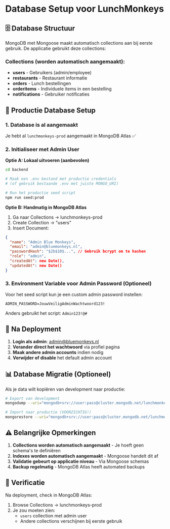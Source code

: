 # Database Setup voor LunchMonkeys

## 🗄️ Database Structuur

MongoDB met Mongoose maakt automatisch collections aan bij eerste gebruik. De applicatie gebruikt deze collections:

### Collections (worden automatisch aangemaakt):
- **users** - Gebruikers (admin/employee)
- **restaurants** - Restaurant informatie
- **orders** - Lunch bestellingen
- **orderitems** - Individuele items in een bestelling
- **notifications** - Gebruiker notificaties

## 🚀 Productie Database Setup

### 1. Database is al aangemaakt
Je hebt al `lunchmonkeys-prod` aangemaakt in MongoDB Atlas ✅

### 2. Initialiseer met Admin User

**Optie A: Lokaal uitvoeren (aanbevolen)**
```bash
cd backend

# Maak een .env bestand met productie credentials
# (of gebruik bestaande .env met juiste MONGO_URI)

# Run het productie seed script
npm run seed:prod
```

**Optie B: Handmatig in MongoDB Atlas**
1. Ga naar Collections → lunchmonkeys-prod
2. Create Collection → "users"
3. Insert Document:
```json
{
  "name": "Admin Blue Monkeys",
  "email": "admin@bluemonkeys.nl",
  "passwordHash": "$2b$10$...", // Gebruik bcrypt om te hashen
  "role": "admin",
  "createdAt": new Date(),
  "updatedAt": new Date()
}
```

### 3. Environment Variable voor Admin Password (Optioneel)

Voor het seed script kun je een custom admin password instellen:
```env
ADMIN_PASSWORD=JouwVeiligAdminWachtwoord123!
```

Anders gebruikt het script: `Admin123!@#`

## 🔐 Na Deployment

1. **Login als admin**: admin@bluemonkeys.nl
2. **Verander direct het wachtwoord** via profiel pagina
3. **Maak andere admin accounts** indien nodig
4. **Verwijder of disable** het default admin account

## 📊 Database Migratie (Optioneel)

Als je data wilt kopiëren van development naar productie:

```bash
# Export van development
mongodump --uri="mongodb+srv://user:pass@cluster.mongodb.net/lunchmonkeys" --out=./backup

# Import naar productie (VOORZICHTIG!)
mongorestore --uri="mongodb+srv://user:pass@cluster.mongodb.net/lunchmonkeys-prod" ./backup/lunchmonkeys --nsFrom="lunchmonkeys.*" --nsTo="lunchmonkeys-prod.*"
```

## ⚠️ Belangrijke Opmerkingen

1. **Collections worden automatisch aangemaakt** - Je hoeft geen schema's te definiëren
2. **Indexes worden automatisch aangemaakt** - Mongoose handelt dit af
3. **Validatie gebeurt op applicatie niveau** - Via Mongoose schemas
4. **Backup regelmatig** - MongoDB Atlas heeft automated backups

## 🧪 Verificatie

Na deployment, check in MongoDB Atlas:
1. Browse Collections → lunchmonkeys-prod
2. Je zou moeten zien:
   - `users` collection met admin user
   - Andere collections verschijnen bij eerste gebruik
